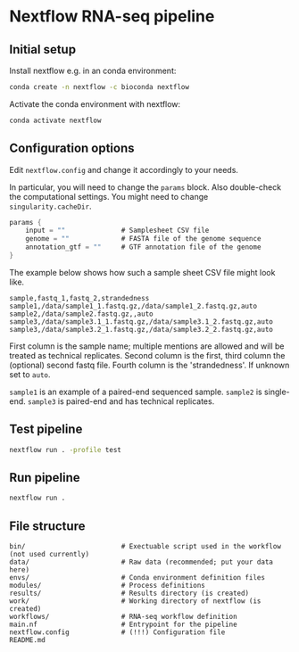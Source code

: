 # Nextflow RNA-seq pipeline

## Initial setup

Install nextflow e.g. in an conda environment:

```bash
conda create -n nextflow -c bioconda nextflow
```

Activate the conda environment with nextflow:

```bash
conda activate nextflow
```

## Configuration options

Edit `nextflow.config` and change it accordingly to your needs.

In particular, you will need to change the `params` block.
Also double-check the computational settings. You might need to change
`singularity.cacheDir`.

```groovy
params {
    input = ""              # Samplesheet CSV file
    genome = ""             # FASTA file of the genome sequence
    annotation_gtf = ""     # GTF annotation file of the genome
}
```

The example below shows how such a sample sheet CSV file might look like.

```plain
sample,fastq_1,fastq_2,strandedness
sample1,/data/sample1_1.fastq.gz,/data/sample1_2.fastq.gz,auto
sample2,/data/sample2.fastq.gz,,auto
sample3,/data/sample3.1_1.fastq.gz,/data/sample3.1_2.fastq.gz,auto
sample3,/data/sample3.2_1.fastq.gz,/data/sample3.2_2.fastq.gz,auto
```

First column is the sample name; multiple mentions are allowed and will be
treated as technical replicates.
Second column is the first, third column the (optional) second fastq file.
Fourth column is the 'strandedness'. If unknown set to `auto`.

`sample1` is an example of a paired-end sequenced sample. `sample2` is
single-end. `sample3` is paired-end and has technical replicates.


## Test pipeline

```bash
nextflow run . -profile test
```

## Run pipeline

```bash
nextflow run .
```

## File structure

```plain
bin/                        # Exectuable script used in the workflow (not used currently)
data/                       # Raw data (recommended; put your data here)
envs/                       # Conda environment definition files
modules/                    # Process definitions
results/                    # Results directory (is created)
work/                       # Working directory of nextflow (is created)
workflows/                  # RNA-seq workflow definition
main.nf                     # Entrypoint for the pipeline
nextflow.config             # (!!!) Configuration file
README.md
```

